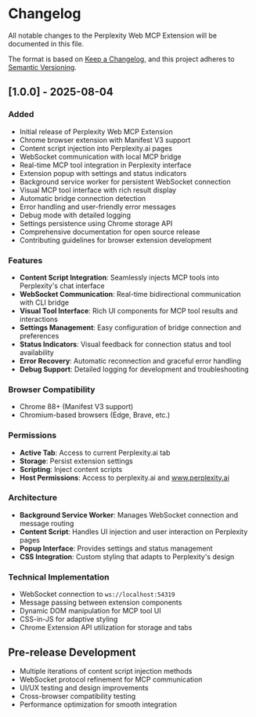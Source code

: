 # Changelog

All notable changes to the Perplexity Web MCP Extension will be documented in this file.

The format is based on [Keep a Changelog](https://keepachangelog.com/en/1.0.0/),
and this project adheres to [Semantic Versioning](https://semver.org/spec/v2.0.0.html).


## [1.0.0] - 2025-08-04

### Added
- Initial release of Perplexity Web MCP Extension
- Chrome browser extension with Manifest V3 support
- Content script injection into Perplexity.ai pages
- WebSocket communication with local MCP bridge
- Real-time MCP tool integration in Perplexity interface
- Extension popup with settings and status indicators
- Background service worker for persistent WebSocket connection
- Visual MCP tool interface with rich result display
- Automatic bridge connection detection
- Error handling and user-friendly error messages
- Debug mode with detailed logging
- Settings persistence using Chrome storage API
- Comprehensive documentation for open source release
- Contributing guidelines for browser extension development

### Features
- **Content Script Integration**: Seamlessly injects MCP tools into Perplexity's chat interface
- **WebSocket Communication**: Real-time bidirectional communication with CLI bridge
- **Visual Tool Interface**: Rich UI components for MCP tool results and interactions
- **Settings Management**: Easy configuration of bridge connection and preferences
- **Status Indicators**: Visual feedback for connection status and tool availability
- **Error Recovery**: Automatic reconnection and graceful error handling
- **Debug Support**: Detailed logging for development and troubleshooting

### Browser Compatibility
- Chrome 88+ (Manifest V3 support)
- Chromium-based browsers (Edge, Brave, etc.)

### Permissions
- **Active Tab**: Access to current Perplexity.ai tab
- **Storage**: Persist extension settings
- **Scripting**: Inject content scripts
- **Host Permissions**: Access to perplexity.ai and www.perplexity.ai

### Architecture
- **Background Service Worker**: Manages WebSocket connection and message routing
- **Content Script**: Handles UI injection and user interaction on Perplexity pages
- **Popup Interface**: Provides settings and status management
- **CSS Integration**: Custom styling that adapts to Perplexity's design

### Technical Implementation
- WebSocket connection to `ws://localhost:54319`
- Message passing between extension components
- Dynamic DOM manipulation for MCP tool UI
- CSS-in-JS for adaptive styling
- Chrome Extension API utilization for storage and tabs

## Pre-release Development
- Multiple iterations of content script injection methods
- WebSocket protocol refinement for MCP communication
- UI/UX testing and design improvements
- Cross-browser compatibility testing
- Performance optimization for smooth integration
